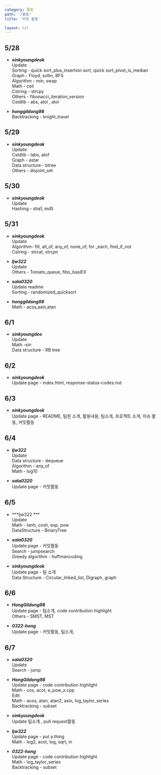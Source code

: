 ```yaml
---
category: 활동
path: '/활동'
title: '커밋 활동'

layout: nil
---
```


5/28
---
- ***sinkyoungdeok***  <br>
Update<br>
Sorting - quick sort_plus_insertion sort, quick sort_pivot_is_median  <br>
Graph - Floyd, sollin, BFS <br>
Algorithm - min, swap <br>
Math - ceil <br>
Cstring - strcpy <br>
Others - fibonacci_iteration_version <br>
Cstdlib - abs, atol , atoi <br>

- ***honggildong98*** <br>
Backtracking - knight_travel <br>

5/29
---
- ***sinkyoungdeok*** <br>
Update<br>
Cstdlib - labs, atof  <br>
Graph - astar <br>
Data structure - btree <br>
Others - disjoint_set <br>

5/30
---
- ***sinkyoungdeok*** <br>
Update<br>
Hashing - sha1, md5 <br>

5/31
---
- ***sinkyoungdeok*** <br>
Update<br>
Algorithm- fill, all_of, any_of, none_of, for _each, find_if_not <br>
Cstring - strcat, strcpn <br>

- ***ljw322***<br>
Update<br>
Others - Tomato_queue, fibo_basiEX  <br>

- ***sala0320*** <br>
Update readme <br>
Sorting - randomized_quicksort  <br>

- ***honggildong98*** <br>
Math - acos,asin,atan <br>

6/1
---
- ***sinkyoungdeo*** <br>
Update <br>
Math -sin <br>
Data structure - RB tree <br>

6/2
---
- ***sinkyoungdeok*** <br>
Update page - index.html, response-status-codes.md <br>

6/3
---
- ***sinkyoungdeok*** <br>
Update page - README, 팀원 소개, 활동내용, 팀소개, 프로젝트 소개, 이슈 활동, 커밋활동<br>

6/4
---
- ***ljw322*** <br>
Update<br>
Data structure - dequeue <br>
Algorithm - any_of<br>
Math - log10 <br>

- ***sala0320*** <br>
Update page - 커밋활동 <br>

6/5
---
- ***ljw322 ***<br>
Update<br>
Math - tanh, cosh, exp, pow<br>
DataStructure - BinaryTree<br>

- ***sala0320*** <br>
Update page - 커밋활동 <br>
Search - jumpsearch <br>
Greedy algorithm - huffmancoding<br>

- ***sinkyoungdeok*** <br>
Update page - 팀 소개<br>
Data Structure - Circular_linked_list, Digraph, graph <br>

6/6
---
- ***HongGildong98*** <br>
Update page - 팀소개, code contribution highlight<br>
Others - SMST, MST<br>

- ***0322-hong***<br>
Update page - 커밋활동, 팀소개,<br>


6/7
---
- ***sala0320*** <br>
Update <br>
Search - jump<br>

- ***HongGildong98*** <br>
Update page - code contribution highlight<br>
Math - cos, acot, e_pow_x.cpp<br>
Edit<br>
Math -  acos, atan, atan2, asin, log_taylor_series<br>
Backtracking - subset<br>

- ***sinkyoungdeok*** <br>
Update 팀소개 , pull request활동<br>

- ***ljw322*** <br>
Update page - put a thing<br>
Math - log2, acot, log, sqrt, in <br>

- ***0322-hong*** <br>
Update page - code contribution highlight<br>
Math -  log_taylor_series <br>
Backtracking - subset <br>

